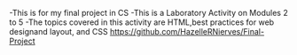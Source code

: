 -This is for my final project in CS
-This is a Laboratory Activity on Modules 2 to 5
-The topics covered in this activity are HTML,best practices for web designand layout, and CSS
https://github.com/HazelleRNierves/Final-Project

